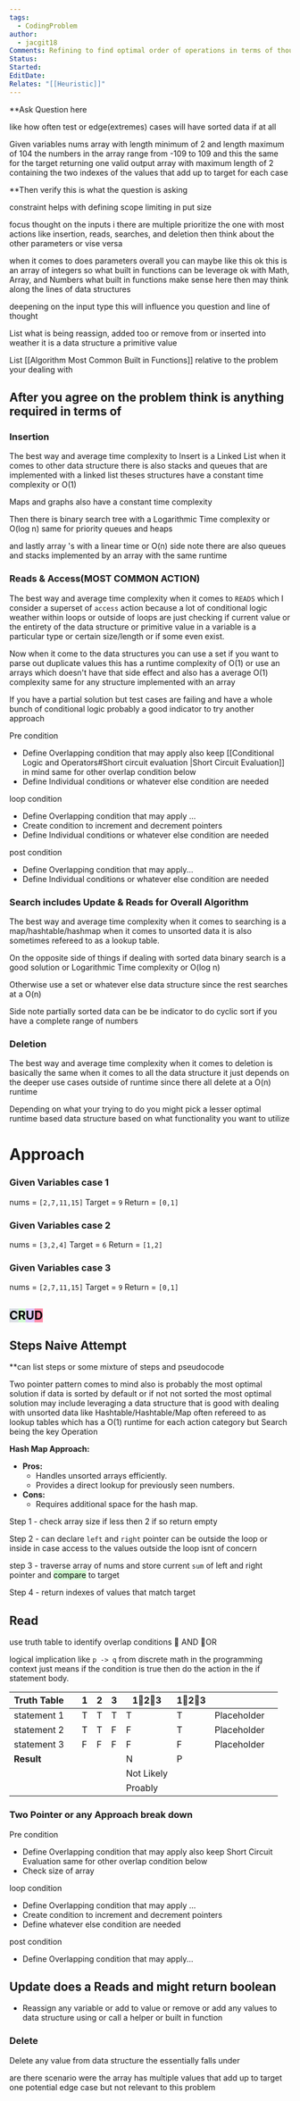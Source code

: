 ```yaml
---
tags:
  - CodingProblem
author:
  - jacgit18
Comments: Refining to find optimal order of operations in terms of thought for solving a problem .
Status: 
Started: 
EditDate: 
Relates: "[[Heuristic]]"
---
```


**Ask Question here

like how often test or edge(extremes) cases will have sorted data if at all

Given variables nums array with length minimum  of 2 and length maximum of 104 
the numbers in the array range from -109 to 109 and this the same for the target
returning one valid output array with maximum length of 2  containing the two indexes of the values  that add up to target  for each case 

**Then verify this is what the question is asking

constraint helps with defining scope limiting in put size 

focus thought on the inputs i there are multiple prioritize the one with most actions like insertion, reads,  searches, and deletion then think about the other parameters or vise versa

when it comes to does parameters overall you can maybe like this ok this is an array of integers so what built in functions can be leverage ok with Math, Array, and Numbers what built in functions make sense here then may think along the lines of data structures 

deepening on the input type this will influence you question and line of thought


List what is being reassign,  added too or remove from or inserted into weather it is a data structure a primitive value  

List [[Algorithm Most Common Built in Functions]] relative to the problem your dealing with 


## After you agree on the problem think is anything required in terms of 

### Insertion 
The best way and average time complexity to Insert is a Linked List when it comes to other data structure there is also stacks and queues that are implemented with a linked list theses structures have a constant time complexity or O(1)  

Maps and graphs also have a constant time complexity 

Then there is binary search tree with a Logarithmic Time complexity or O(log n) same for priority queues and heaps
 
 and lastly array 's with a  linear time or O(n) side note there are also queues and stacks implemented by an array with the same runtime


### Reads & Access(MOST COMMON ACTION)  
The best way and average time complexity when it comes to `READS` which I consider a superset of `access` action because a lot of conditional logic weather within loops or outside of loops are just checking if current value or the entirety of the data structure or primitive value in a variable is a particular type or certain size/length or if some even exist.   

Now when it come to the data structures you can use a set if you want to parse out duplicate values this has a runtime complexity of O(1) or use an arrays which doesn't have that side effect and also has a average O(1) complexity same for any structure implemented with an array

If you have a partial solution but test cases are failing and have a whole bunch of conditional logic probably a good indicator to try another approach

Pre condition 
- Define Overlapping condition that may apply also keep [[Conditional Logic and Operators#Short circuit evaluation |Short Circuit Evaluation]] in mind same for other overlap condition below
- Define Individual conditions or whatever else  condition are needed 

loop condition
- Define Overlapping condition that may apply ...
- Create condition to increment and decrement pointers
- Define Individual conditions or whatever else  condition are needed 

post condition 
- Define Overlapping condition that may apply...
- Define Individual conditions or whatever else  condition are needed 


### Search includes Update & Reads for Overall Algorithm

The best way and average time complexity when it comes to searching is a map/hashtable/hashmap when it comes to unsorted data it is  also sometimes refereed to as a lookup table.

On the opposite side of things if dealing with sorted data binary search is a good solution
or Logarithmic Time complexity or O(log n)

Otherwise use  a set or whatever else data structure since the rest searches at a O(n)


Side note partially sorted data can be be indicator to do cyclic sort if you have a complete range of numbers


### Deletion 

The best way and average time complexity when it comes to deletion is basically the same when it comes to all the data structure it  just depends on the deeper use cases outside of runtime since there all delete at a O(n) runtime


Depending on what your trying to do you might pick a lesser optimal runtime based data structure based on what functionality  you want to utilize


# Approach
### Given Variables  case 1
nums = `[2,7,11,15]` 
Target = `9`
Return = `[0,1]`

### Given Variables  case 2
nums = `[3,2,4]` 
Target = `6`
Return = `[1,2]`


### Given Variables  case 3
nums = `[2,7,11,15]` 
Target = `9`
Return = `[0,1]`


## <mark style="background: #CACFD9A6;">C</mark><mark style="background: #BBFABBA6;">R</mark><mark style="background: #D2B3FFA6;">U</mark><mark style="background: #FF5582A6;">D</mark>
## Steps Naive Attempt 
**can list steps or some mixture of steps and pseudocode 

Two pointer pattern comes to mind also is probably the most optimal solution if data is sorted by default or if not not sorted the most optimal solution may include leveraging a data structure that is good with dealing with unsorted data like Hashtable/Hashtable/Map often refereed to as lookup tables which has a O(1) runtime for each action category but Search being the key Operation 



**Hash Map Approach:**
- **Pros:**
    - Handles unsorted arrays efficiently.
    - Provides a direct lookup for previously seen numbers.
- **Cons:**
    - Requires additional space for the hash map.




Step 1 - check array size if less then 2 if so return empty 

Step 2 - can declare `left` and `right` pointer can be outside the loop or inside in case access to the values outside the loop isnt of concern 

step 3 - traverse array of nums and store current `sum` of left and right pointer and <mark style="background: #BBFABBA6;">compare</mark> to target 


Step 4 - return indexes of values that match target

 
## Read 
use truth table to identify overlap conditions 
🔼 AND 🔽OR

logical implication like `p -> q` from discrete math in the programming context just means if the condition is true then do the action in the if statement body.

| Truth Table |  | 1 | 2 | 3 | 1🔼2🔼3 | 1🔽2🔽3 |  |  |
| ---- | ---- | ---- | ---- | ---- | ---- | ---- | ---- | ---- |
| statement 1 |  | T | T | T | T | T | Placeholder |  |
| statement 2 |  | T | T | F | F | T | Placeholder |  |
| statement 3 |  | F | F | F | F | F | Placeholder |  |
| **Result** |  |  |  |  | N | P |  |  |
|  |  |  |  |  | Not Likely |  |  |  |
|  |  |  |  |  | Proably |  |  |  |
### Two Pointer or any   Approach break down

Pre condition 
- Define Overlapping condition that may apply also keep Short Circuit Evaluation same for other overlap condition below
- Check size of array 

loop condition
- Define Overlapping condition that may apply ...
- Create condition to increment and decrement pointers
- Define whatever else  condition are needed 

post condition 
- Define Overlapping condition that may apply...


## Update does a Reads and might return boolean 

- Reassign any variable or add to value or remove or add any values to data structure using or call a helper or built  in function 

### Delete 
Delete any value from data structure the essentially falls under 


are there scenario were the array has multiple values that add up to target one potential edge case but not relevant to this problem